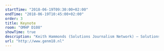 ```yaml
---
startTime: "2018-06-19T09:30:00+02:00"
endTime: "2018-06-19T10:45:00+02:00"
order: 3
title: Keynote
room: "OMHP D108"
showTime: true
description: "Keith Hammonds (Solutions Journalism Network) – Solutions Journalism in the Trump age"
url: "http://www.genm18.nl"
---
```

